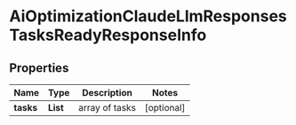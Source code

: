 # AiOptimizationClaudeLlmResponsesTasksReadyResponseInfo


## Properties

| Name | Type | Description | Notes |
|------------ | ------------- | ------------- | -------------|
**tasks** | **List<AiOptimizationClaudeLlmResponsesTasksReadyTaskInfo>** | array of tasks |[optional]|